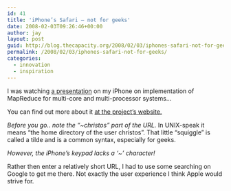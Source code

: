 ```yaml
---
id: 41
title: 'iPhone’s Safari – not for geeks'
date: 2008-02-03T09:26:46+00:00
author: jay
layout: post
guid: http://blog.thecapacity.org/2008/02/03/iphones-safari-not-for-geeks/
permalink: /2008/02/03/iphones-safari-not-for-geeks/
categories:
  - innovation
  - inspiration
---
```

I was watching [a presentation](http://video.google.com/videoplay?docid=5795534100478091031 "Stanford's Phoenix") on my iPhone on implementation of MapReduce for multi-core and multi-processor systems…

You can find out more about it [at the project’s website.](http://csl.stanford.edu/~christos/sw/phoenix/ "Phoenix")

_Before you go.. note the “~christos” part of the URL._ In UNIX-speak it means “the home directory of the user christos”. That little “squiggle” is called a tilde and is a common syntax, especially for geeks.

_However, the iPhone’s keypad lacks a ‘~’ character!_

Rather then enter a relatively short URL, I had to use some searching on Google to get me there. Not exactly the user experience I think Apple would strive for.
